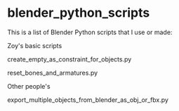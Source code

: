 # blender_python_scripts

This is a list of Blender Python scripts that I use or made:


Zoy's basic scripts

create_empty_as_constraint_for_objects.py

reset_bones_and_armatures.py


Other people's

export_multiple_objects_from_blender_as_obj_or_fbx.py

